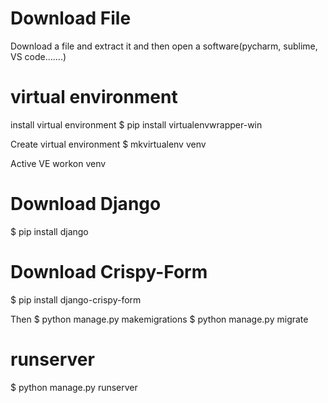# Download File
Download a file and extract it and then open a software(pycharm, sublime, VS code.......)

# virtual environment
install virtual environment
$ pip install virtualenvwrapper-win

Create virtual environment
$ mkvirtualenv venv

Active VE
workon venv

# Download Django
$ pip install django

# Download Crispy-Form
$ pip install django-crispy-form

Then 
$ python manage.py makemigrations
$ python manage.py migrate

# runserver
$ python manage.py runserver

